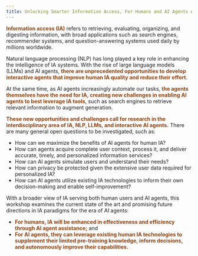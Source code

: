 ```yaml
---
title: Unlocking Smarter Information Access, For Humans and AI Agents Alike
---
```


<strong style="color: #92400e !important; font-weight: bold;">Information access (IA)</strong> refers to retrieving, evaluating, organizing, and digesting information, with broad applications such as search engines, recommender systems, and question-answering systems used daily by millions worldwide.

Natural language processing (NLP) has long played a key role in enhancing the intelligence of IA systems. With the rise of large language models (LLMs) and AI agents, <strong style="color: #92400e !important; font-weight: bold;">there are unprecedented opportunities to develop interactive agents that improve human IA quality and reduce their effort</strong>.

At the same time, as AI agents increasingly automate our tasks, <strong style="color: #92400e !important; font-weight: bold;">the agents themselves have the need for IA, creating new challenges in enabling AI agents to best leverage IA tools</strong>, such as search engines to retrieve relevant information to augment generation. 

<strong style="color: #92400e !important; font-weight: bold;">These new opportunities and challenges call for research in the interdisciplinary area of IA, NLP, LLMs, and interactive AI agents.</strong> There are many general open questions to be investigated, such as:   
* How can we maximize the benefits of AI agents for human IA?  
* How can agents acquire complete user context, process it, and deliver accurate, timely, and personalized information services?  
* How can AI agents simulate users and understand their needs?  
* How can privacy be protected given the extensive user data required for personalized IA?  
* How can AI agents utilize existing IA technologies to inform their own decision-making and enable self-improvement?

With a broader view of IA serving both human users and AI agents, this workshop examines the current state of the art and promising future directions in IA paradigms for the era of AI agents: 
* <strong style="color: #92400e !important; font-weight: bold;">For humans, IA will be enhanced in effectiveness and efficiency through AI agent assistance;</strong> and
* <strong style="color: #92400e !important; font-weight: bold;">For AI agents, they can leverage existing human IA technologies to supplement their limited pre-training knowledge, inform decisions, and autonomously improve their capabilities.</strong>